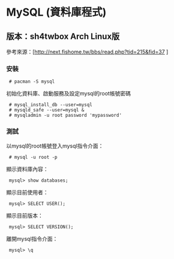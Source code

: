 # MySQL (資料庫程式) #
## 版本：sh4twbox Arch Linux版 ##
參考來源：[http://next.fishome.tw/bbs/read.php?tid=215&fid=37 ]
### 安裝 ###
```
 # pacman -S mysql
```
初始化資料庫、啟動服務及設定mysql的root帳號密碼
```
 # mysql_install_db --user=mysql
 # mysqld_safe --user=mysql & 
 # mysqladmin -u root password 'mypassword' 
```

### 測試 ###
以mysql的root帳號登入mysql指令介面：
```
 # mysql -u root -p 
```
顯示資料庫內容：
```
 mysql> show databases; 
```
顯示目前使用者：
```
 mysql> SELECT USER(); 
```
顯示目前版本：
```
 mysql> SELECT VERSION(); 
```
離開mysql指令介面：
```
 mysql> \q
```